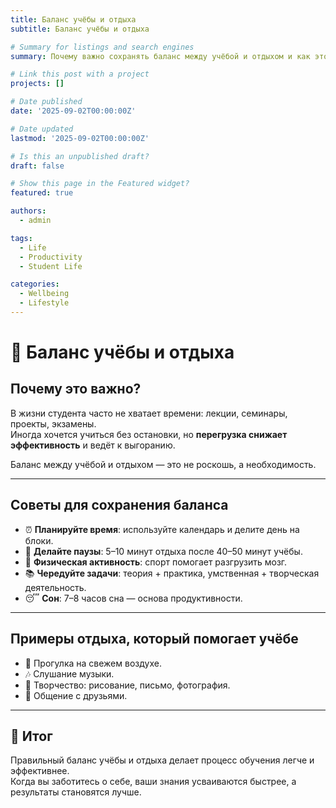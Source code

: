 ```yaml
---
title: Баланс учёбы и отдыха
subtitle: Баланс учёбы и отдыха

# Summary for listings and search engines
summary: Почему важно сохранять баланс между учёбой и отдыхом и как это помогает продуктивности.

# Link this post with a project
projects: []

# Date published
date: '2025-09-02T00:00:00Z'

# Date updated
lastmod: '2025-09-02T00:00:00Z'

# Is this an unpublished draft?
draft: false

# Show this page in the Featured widget?
featured: true

authors:
  - admin

tags:
  - Life
  - Productivity
  - Student Life

categories:
  - Wellbeing
  - Lifestyle
---
```


# 🌱 Баланс учёбы и отдыха  

## Почему это важно?  

В жизни студента часто не хватает времени: лекции, семинары, проекты, экзамены.  
Иногда хочется учиться без остановки, но **перегрузка снижает эффективность** и ведёт к выгоранию.  

Баланс между учёбой и отдыхом — это не роскошь, а необходимость.  

---

## Советы для сохранения баланса  

- ⏰ **Планируйте время**: используйте календарь и делите день на блоки.  
- 🧘 **Делайте паузы**: 5–10 минут отдыха после 40–50 минут учёбы.  
- 🏃 **Физическая активность**: спорт помогает разгрузить мозг.  
- 📚 **Чередуйте задачи**: теория + практика, умственная + творческая деятельность.  
- 😴 **Сон**: 7–8 часов сна — основа продуктивности.  

---

## Примеры отдыха, который помогает учёбе  

- 🚶 Прогулка на свежем воздухе.  
- 🎶 Слушание музыки.  
- 🎨 Творчество: рисование, письмо, фотография.  
- 👥 Общение с друзьями.  

---

## 📌 Итог  

Правильный баланс учёбы и отдыха делает процесс обучения легче и эффективнее.  
Когда вы заботитесь о себе, ваши знания усваиваются быстрее, а результаты становятся лучше.  

